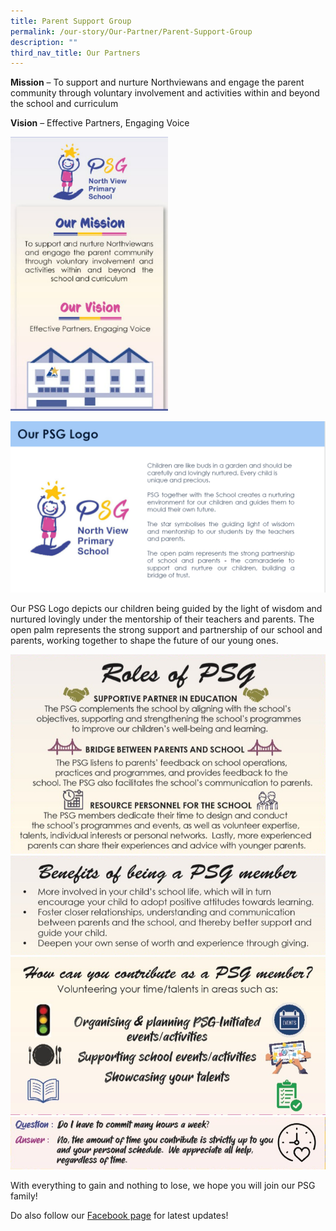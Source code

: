 ```yaml
---
title: Parent Support Group
permalink: /our-story/Our-Partner/Parent-Support-Group
description: ""
third_nav_title: Our Partners
---
```


**Mission** – To support and nurture Northviewans and engage the parent community through voluntary involvement and activities within and beyond the school and curriculum

**Vision** – Effective Partners, Engaging Voice

<img style="width:50%;height:50%" src="/images/Our%20Story/PSG/image2.png">

![](/images/Our%20Story/PSG/image1.png)

Our PSG Logo depicts our children being guided by the light of wisdom and nurtured lovingly under the mentorship of their teachers and parents. The open palm represents the strong support and partnership of our school and parents, working together to shape the future of our young ones.

![](/images/Our%20Story/PSG/image4.png)
![](/images/Our%20Story/PSG/image3.png)
![](/images/Our%20Story/PSG/image7.png)
![](/images/Our%20Story/PSG/image5.png)

With everything to gain and nothing to lose, we hope you will join our PSG family!  
  

Do also follow our [Facebook page](https://fb.me/nvpspsg) for latest updates!